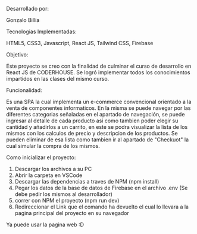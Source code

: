 Desarrollado por:

Gonzalo Billia


Tecnologias Implementadas:

HTML5, CSS3, Javascript, React JS, Tailwind CSS, Firebase


Objetivo:

Este proyecto se creo con la finalidad de culminar el curso de desarrollo en React JS de CODERHOUSE. Se logró implementar todos los conocimientos impartidos en las clases del mismo curso.


Funcionalidad:

Es una SPA la cual implementa un e-commerce convencional orientado a la venta de componentes informaticos.
En la misma se puede navegar por las diferentes categorias señaladas en el apartado de navegación, se puede ingresar al detalle de cada producto asi como tambien poder elegir su cantidad y añadirlos a un carrito, en este se podra visualizar la lista de los mismos con los calculos de precio y descripcion de los productos.
Se pueden eliminar de esa lista como tambien ir al apartado de "Checkuot" la cual simular la compra de los mismos.


Como inicializar el proyecto:

1. Descargar los archivos a su PC
2. Abrir la carpeta en VSCode
3. Descargar las dependencias a traves de NPM (npm install)
4. Pegar los datos de la base de datos de Firebase en el archivo .env (Se debe pedir los mismos al desarrollador)
5. correr con NPM el proyecto (npm run dev)
6. Redireccionar el Link que el comando ha devuelto el cual lo llevara a la pagina principal del proyecto en su navegador

Ya puede usar la pagina web :D